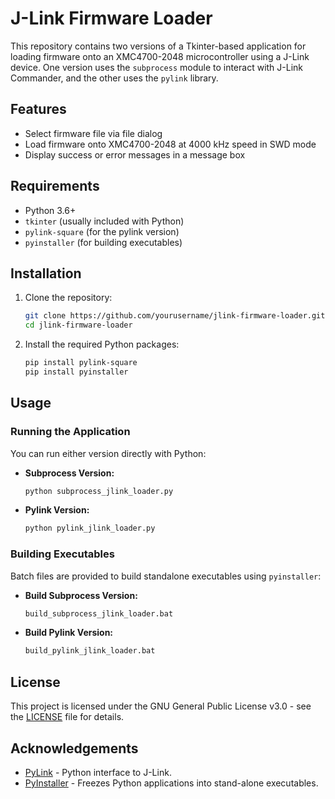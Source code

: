 # J-Link Firmware Loader

This repository contains two versions of a Tkinter-based application for loading firmware onto an XMC4700-2048 microcontroller using a J-Link device. One version uses the `subprocess` module to interact with J-Link Commander, and the other uses the `pylink` library.

## Features

- Select firmware file via file dialog
- Load firmware onto XMC4700-2048 at 4000 kHz speed in SWD mode
- Display success or error messages in a message box

## Requirements

- Python 3.6+
- `tkinter` (usually included with Python)
- `pylink-square` (for the pylink version)
- `pyinstaller` (for building executables)

## Installation

1. Clone the repository:
    ```sh
    git clone https://github.com/yourusername/jlink-firmware-loader.git
    cd jlink-firmware-loader
    ```

2. Install the required Python packages:
    ```sh
    pip install pylink-square
    pip install pyinstaller
    ```

## Usage

### Running the Application

You can run either version directly with Python:

- **Subprocess Version:**
    ```sh
    python subprocess_jlink_loader.py
    ```

- **Pylink Version:**
    ```sh
    python pylink_jlink_loader.py
    ```

### Building Executables

Batch files are provided to build standalone executables using `pyinstaller`:

- **Build Subprocess Version:**
    ```sh
    build_subprocess_jlink_loader.bat
    ```

- **Build Pylink Version:**
    ```sh
    build_pylink_jlink_loader.bat
    ```

## License

This project is licensed under the GNU General Public License v3.0 - see the [LICENSE](LICENSE) file for details.

## Acknowledgements

- [PyLink](https://pypi.org/project/pylink-square/) - Python interface to J-Link.
- [PyInstaller](https://www.pyinstaller.org/) - Freezes Python applications into stand-alone executables.


